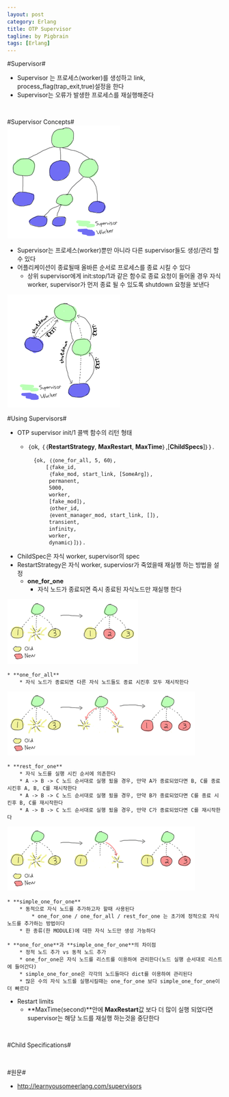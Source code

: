 ```yaml
---
layout: post
category: Erlang
title: OTP Supervisor  
tagline: by Pigbrain
tags: [Erlang]
---
```


<!--more-->

#Supervisor#  
* Supervisor 는 프로세스(worker)를 생성하고 link, process_flag(trap_exit,true)설정을 한다  
* Supervisor는 오류가 발생한 프로세스를 재실행해준다  
  
<br>  
  
#Supervisor Concepts#  
<img src="/assets/themes/Snail/img/Erlang/Supervisor/sup-tree.png" alt="">  
  
* Supervisor는 프로세스(worker)뿐만 아니라 다른 supervisor들도 생성/관리 할 수 있다  
* 어플리케이션이 종료될때 올바른 순서로 프로세스를 종료 시킬 수 있다  
	* 상위 supervisor에게 init:stop/1과 같은 함수로 종료 요청이 들어올 경우 자식 worker, supervisor가 먼저 종료 될 수 있도록 shutdown 요청을 보낸다  
  
<img src="/assets/themes/Snail/img/Erlang/Supervisor/sup-tree-shutdown.png" alt="">  
<br>  

#Using Supervisors#  


* OTP supervisor init/1 콜백 함수의 리턴 형태  
	* ｛ok, ｛｛**RestartStrategy**, **MaxRestart**, **MaxTime**｝,[**ChildSpecs**]｝｝.
  
			{ok, ｛｛one_for_all, 5, 60｝,  
				[｛fake_id,  
				 ｛fake_mod, start_link, [SomeArg]｝,  
				 permanent,  
				 5000,  
				 worker,  
				 [fake_mod]｝,  
				 ｛other_id,  
				 ｛event_manager_mod, start_link, []｝,  
				 transient,  
				 infinity,  
				 worker,  
				 dynamic｝]｝｝.  

* ChildSpec은 자식 worker, supervisor의 spec
* RestartStrategy은 자식 worker, superviosr가 죽었을때 재실행 하는 방법을 설정  
	* **one_for_one**  
		* 자식 노드가 종료되면 즉시 종료된 자식노드만 재실행 한다  
<img src="/assets/themes/Snail/img/Erlang/Supervisor/restart-one-for-one.png" alt="">  
<br>  

	* **one_for_all**  
		* 자식 노드가 종료되면 다른 자식 노드들도 종료 시킨후 모두 재시작한다  
<img src="/assets/themes/Snail/img/Erlang/Supervisor/restart-one-for-all.png" alt="">  
<br>  
 
	* **rest_for_one**  
		* 자식 노드를 실행 시킨 순서에 의존한다  
		* A -> B -> C 노드 순서대로 실행 됬을 경우, 만약 A가 종료되었다면 B, C를 종료 시킨후 A, B, C를 재시작한다  
		* A -> B -> C 노드 순서대로 실행 됬을 경우, 만약 B가 종료되었다면 C를 종료 시킨후 B, C를 재시작한다  
		* A -> B -> C 노드 순서대로 실행 됬을 경우, 만약 C가 종료되었다면 C를 재시작한다  
	
<img src="/assets/themes/Snail/img/Erlang/Supervisor/restart-rest-for-one.png" alt="">  
<br>  

	* **simple_one_for_one**  
		* 동적으로 자식 노드를 추가하고자 할때 사용된다  
			* one_for_one / one_for_all / rest_for_one 는 초기에 정적으로 자식 노드를 추가하는 방법이다  
		* 한 종류(한 MODULE)에 대한 자식 노드만 생성 가능하다  
  
	* **one_for_one**과 **simple_one_for_one**의 차이점  
		* 정적 노드 추가 vs 동적 노드 추가  
		* one_for_one은 자식 노드를 리스트를 이용하여 관리한다(노드 실행 순서대로 리스트에 들어간다)  
		* simple_one_for_one은 각각의 노드들마다 dict를 이용하여 관리된다  
		* 많은 수의 자식 노드를 실행시킬때는 one_for_one 보다 simple_one_for_one이 더 빠르다  
* Restart limits  
	* **MaxTime(second)**안에 **MaxRestart**값 보다  더 많이 실행 되었다면 supervisor는 해당 노드를 재실행 하는것을 중단한다  
<br>  

#Child Specifications#
  
<br>  

#원문#  
* http://learnyousomeerlang.com/supervisors  



